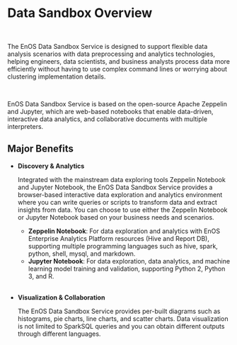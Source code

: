 # Data Sandbox Overview

<br />

The EnOS Data Sandbox Service is designed to support flexible data analysis scenarios with data preprocessing and analytics technologies, helping engineers, data scientists, and business analysts process data more efficiently without having to use complex command lines or worrying about clustering implementation details.

<br />

EnOS Data Sandbox Service is based on the open-source Apache Zeppelin and Jupyter, which are web-based notebooks that enable data-driven, interactive data analytics, and collaborative documents with multiple interpreters.

## Major Benefits

- **Discovery & Analytics**

  Integrated with the mainstream data exploring tools Zeppelin Notebook and Jupyter Notebook, the EnOS Data Sandbox Service provides a browser-based interactive data exploration and analytics environment where you can write queries or scripts to transform data and extract insights from data. You can choose to use either the Zeppelin Notebook or Jupyter Notebook based on your business needs and scenarios.

  - **Zeppelin Notebook**: For data exploration and analytics with  EnOS Enterprise Analytics Platform resources (Hive and Report DB), supporting multiple programming languages such as hive, spark, python, shell, mysql, and markdown.
  - **Jupyter Notebook**: For data exploration, data analytics, and machine learning model training and validation, supporting Python 2, Python 3, and R.

  <br />

- **Visualization & Collaboration**

  The EnOS Data Sandbox Service provides per-built diagrams such as histograms, pie charts, line charts, and scatter charts. Data visualization is not limited to SparkSQL queries and you can obtain different outputs through different languages.

<!--end-->
